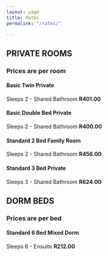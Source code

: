 ```yaml
---
layout: page
title: Rates
permalink: "/rates/"

---
```

## PRIVATE ROOMS

### Prices are per room

#### Basic Twin Private

Sleeps 2 - Shared Bathroom **R401.00**

#### Basic Double Bed Private

Sleeps 2 - Shared Bathroom
**R400.00**

#### Standard 2 Bed Family Room

Sleeps 2 - Shared Bathroom
**R456.00**

#### Standard 3 Bed Private

Sleeps 3 - Shared Bathroom
**R624.00**

## DORM BEDS

### Prices are per bed

#### Standard 6 Bed Mixed Dorm

Sleeps 6 - Ensuite
**R212.00**